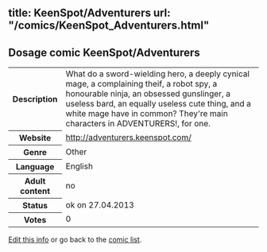 title: KeenSpot/Adventurers
url: "/comics/KeenSpot_Adventurers.html"
---
Dosage comic KeenSpot/Adventurers
-----------------------------------------

<p id="msg"></p>
<script type="text/javascript">
if (window.location.search === '?edit_info_mail=sent_ok') {
  var elem = document.getElementById("msg");
  elem.innerHTML = 'Edited information sucessfully sent.';
  elem.className = 'ok';
}
</script>
<table class="comicinfo">
<tr>
<th>Description</th><td>What do a sword-wielding hero, a deeply cynical mage, a complaining theif, a robot spy, a honourable ninja, an obsessed gunslinger, a useless bard, an equally useless cute thing, and a white mage have in common? They're main characters in ADVENTURERS!, for one.</td>
</tr>
<tr>
<th>Website</th><td><a href="http://adventurers.keenspot.com/">http://adventurers.keenspot.com/</a></td>
</tr>
<tr>
<th>Genre</th><td>Other</td>
</tr>
<tr>
<th>Language</th><td>English</td>
</tr>
<tr>
<th>Adult content</th><td>no</td>
</tr>
<tr>
<th>Status</th><td>ok on 27.04.2013</td>
</tr>
<tr>
<th>Votes</th><td>0</td>
</tr>
</table>

[Edit this info](KeenSpot_Adventurers_edit.html) or go back to the [comic list](../comic-index.html).
